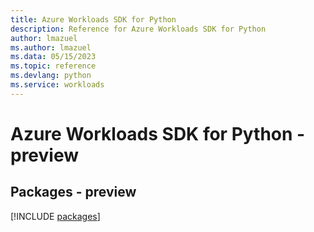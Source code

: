 ```yaml
---
title: Azure Workloads SDK for Python
description: Reference for Azure Workloads SDK for Python
author: lmazuel
ms.author: lmazuel
ms.data: 05/15/2023
ms.topic: reference
ms.devlang: python
ms.service: workloads
---
```

# Azure Workloads SDK for Python - preview
## Packages - preview
[!INCLUDE [packages](workloads-index.md)]